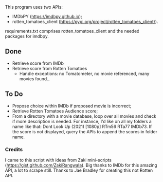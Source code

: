 This program uses two APIs: 
  - IMDbPY (https://imdbpy.github.io);
  - rotten_tomatoes_client (https://pypi.org/project/rotten_tomatoes_client/).

requirements.txt comprises rotten_tomatoes_client and the needed packages for imdbpy.

## Done
  - Retrieve score from IMDb
  - Retrieve score from Rotten Tomatoes
      - Handle exceptions: no Tomatometer, no movie referenced, many movies found...

## To Do
  - Propose choice within IMDb if proposed movie is incorrect;
  - Retrieve Rotten Tomatoes Audience score;
  - From a directory with a movie database, loop over all movies and check if more description is needed. For instance, I'd like on all my folders a name like that: Dont Look Up (2021) [1080p] RTm56 RTa77 IMDb73. If the score is not displayed, query the APIs to append the scores in folder name.

### Credits
I came to this script with ideas from Zaki mini-scripts (https://gist.github.com/ZakiRangwala).
Big thanks to IMDb for this amazing API, a lot to scrape still.
Thanks to Jae Bradley for creating this not Rotten API.
